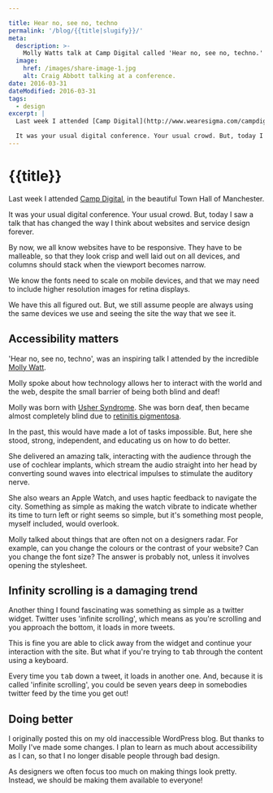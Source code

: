 ```yaml
---

title: Hear no, see no, techno
permalink: '/blog/{{title|slugify}}/'
meta:
  description: >-
    Molly Watts talk at Camp Digital called 'Hear no, see no, techno.'
  image:
    href: /images/share-image-1.jpg
    alt: Craig Abbott talking at a conference.
date: 2016-03-31
dateModified: 2016-03-31
tags:
  - design
excerpt: |
  Last week I attended [Camp Digital](http://www.wearesigma.com/campdigital/2017/), in the beautiful Town Hall of Manchester.

  It was your usual digital conference. Your usual crowd. But, today I saw a talk that has changed the way I think about websites and service design forever.
---
```


# {{title}}

Last week I attended [Camp Digital](http://www.wearesigma.com/campdigital/2017/), in the beautiful Town Hall of Manchester.

It was your usual digital conference. Your usual crowd. But, today I saw a talk that has changed the way I think about websites and service design forever.

By now, we all know websites have to be responsive. They have to be malleable, so that they look crisp and well laid out on all devices, and columns should stack when the viewport becomes narrow. 

We know the fonts need to scale on mobile devices, and that we may need to include higher resolution images for retina displays.

We have this all figured out. But, we still assume people are always using the same devices we use and seeing the site the way that we see it.

## Accessibility matters

'Hear no, see no, techno', was an inspiring talk I attended by the incredible [Molly Watt](http://www.mollywatt.com/).

Molly spoke about how technology allows her to interact with the world and the web, despite the small barrier of being both blind and deaf!

Molly was born with [Usher Syndrome](https://en.wikipedia.org/wiki/Usher_syndrome). She was born deaf, then became almost completely blind due to [retinitis pigmentosa](https://en.wikipedia.org/wiki/Retinitis_pigmentosa). 

In the past, this would have made a lot of tasks impossible. But, here she stood, strong, independent, and educating us on how to do better.

She delivered an amazing talk, interacting with the audience through the use of cochlear implants, which stream the audio straight into her head by converting sound waves into electrical impulses to stimulate the auditory nerve.

She also wears an Apple Watch, and uses haptic feedback to navigate the city. Something as simple as making the watch vibrate to indicate whether its time to turn left or right seems so simple, but it's something most people, myself included, would overlook.

Molly talked about things that are often not on a designers radar. For example, can you change the colours or the contrast of your website? Can you change the font size? The answer is probably not, unless it involves opening the stylesheet.

## Infinity scrolling is a damaging trend

Another thing I found fascinating was something as simple as a twitter widget. Twitter uses 'infinite scrolling', which means as you're scrolling and you approach the bottom, it loads in more tweets.

This is fine you are able to click away from the widget and continue your interaction with the site. But what if you're trying to <kbd>tab</kbd> through the content using a keyboard.

Every time you <kbd>tab</kbd> down a tweet, it loads in another one. And, because it is called 'infinite scrolling', you could be seven years deep in somebodies twitter feed by the time you get out!

## Doing better

I originally posted this on my old inaccessible WordPress blog. But thanks to Molly I've made some changes. I plan to learn as much about accessibility as I can, so that I no longer disable people through bad design.

As designers we often focus too much on making things look pretty. Instead, we should be making them available to everyone!
